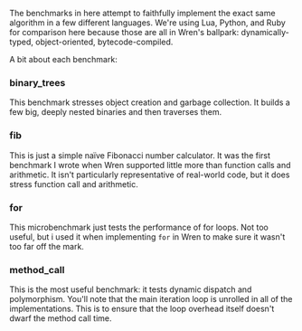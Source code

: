The benchmarks in here attempt to faithfully implement the exact same algorithm in a few different languages. We're using Lua, Python, and Ruby for comparison here because those are all in Wren's ballpark: dynamically-typed, object-oriented, bytecode-compiled.

A bit about each benchmark:

### binary_trees

This benchmark stresses object creation and garbage collection. It builds a few big, deeply nested binaries and then traverses them.

### fib

This is just a simple naïve Fibonacci number calculator. It was the first benchmark I wrote when Wren supported little more than function calls and arithmetic. It isn't particularly representative of real-world code, but it does stress function call and arithmetic.

### for

This microbenchmark just tests the performance of for loops. Not too useful, but i used it when implementing `for` in Wren to make sure it wasn't too far off the mark.

### method_call

This is the most useful benchmark: it tests dynamic dispatch and polymorphism. You'll note that the main iteration loop is unrolled in all of the implementations. This is to ensure that the loop overhead itself doesn't dwarf the method call time.
